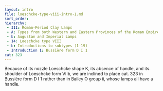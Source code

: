 ```yaml
---
layout: intro
file: loeschcke-type-viii-intro-1.md
sort_order:
hierarchy:
 - III: Roman-Period Clay Lamps
 - A: Types from both Western and Eastern Provinces of the Roman Empire
 - b: Augustan and Imperial Lamps
 - 14: Loeschcke type VIII
 - b: Introductions to subtypes (1–19)
 - Introduction 1: Bussière form D I 1
cat: 323
---
```


Because of its nozzle Loeschcke shape K, its absence of handle, and its shoulder of Loeschcke form VI b, we are inclined to place cat. 323 in Bussière form D I 1 rather than in Bailey O group ii, whose lamps all have a handle.
